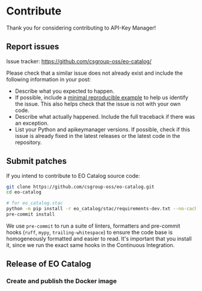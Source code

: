 # Contribute

Thank you for considering contributing to API-Key Manager!

## Report issues

Issue tracker: <https://github.com/csgroup-oss/eo-catalog/>

Please check that a similar issue does not already exist and include the
following information in your post:

- Describe what you expected to happen.
- If possible, include a [minimal reproducible
  example](https://stackoverflow.com/help/minimal-reproducible-example)
  to help us identify the issue. This also helps check that the issue
  is not with your own code.
- Describe what actually happened. Include the full traceback if there
  was an exception.
- List your Python and apikeymanager versions. If possible, check if this
  issue is already fixed in the latest releases or the latest code in
  the repository.

## Submit patches

If you intend to contribute to EO Catalog source code:

```bash
git clone https://github.com/csgroup-oss/eo-catalog.git
cd eo-catalog

# for eo_catalog.stac
python -m pip install -r eo_catalog/stac/requirements-dev.txt --no-cache-dir
pre-commit install
```

We use `pre-commit` to run a suite of linters, formatters and pre-commit
hooks (`ruff`, `mypy`, `trailing-whitespace`) to ensure the code base is
homogeneously formatted and easier to read. It's important that you
install it, since we run the exact same hooks in the Continuous
Integration.

## Release of EO Catalog

<!-- TODO: explain the process of auto release with semantic release.  -->

### Create and publish the Docker image

<!-- TODO: explain how the docker image is automatically created by CI and available from github registry. -->
